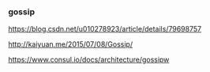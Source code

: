 ### gossip

https://blog.csdn.net/u010278923/article/details/79698757



http://kaiyuan.me/2015/07/08/Gossip/



https://www.consul.io/docs/architecture/gossipw